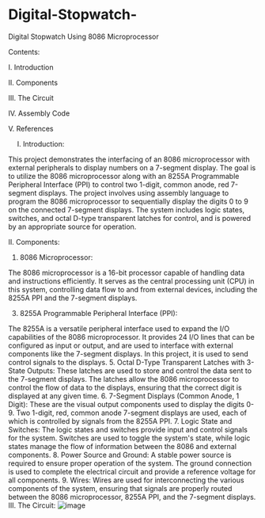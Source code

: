 # Digital-Stopwatch-
Digital Stopwatch Using 8086 Microprocessor

Contents:

I.	Introduction

II.	Components

III.	The Circuit

IV.	Assembly Code

V.	References

 
I.	Introduction:

This project demonstrates the interfacing of an 8086 microprocessor with external peripherals to display numbers on a 7-segment display. The goal is to utilize the 8086 microprocessor along with an 8255A Programmable Peripheral Interface (PPI) to control two 1-digit, common anode, red 7-segment displays. The project involves using assembly language to program the 8086 microprocessor to sequentially display the digits 0 to 9 on the connected 7-segment displays. The system includes logic states, switches, and octal D-type transparent latches for control, and is powered by an appropriate source for operation.

II.	Components:

1. 8086 Microprocessor:

The 8086 microprocessor is a 16-bit processor capable of handling data and instructions efficiently. It serves as the central processing unit (CPU) in this system, controlling data flow to and from external devices, including the 8255A PPI and the 7-segment displays.

3. 8255A Programmable Peripheral Interface (PPI):
 
The 8255A is a versatile peripheral interface used to expand the I/O capabilities of the 8086 microprocessor. It provides 24 I/O lines that can be configured as input or output, and are used to interface with external components like the 7-segment displays. In this project, it is used to send control signals to the displays.
5. Octal D-Type Transparent Latches with 3-State Outputs:
These latches are used to store and control the data sent to the 7-segment displays. The latches allow the 8086 microprocessor to control the flow of data to the displays, ensuring that the correct digit is displayed at any given time.
6. 7-Segment Displays (Common Anode, 1 Digit):
These are the visual output components used to display the digits 0-9. Two 1-digit, red, common anode 7-segment displays are used, each of which is controlled by signals from the 8255A PPI.
7. Logic State and Switches:
The logic states and switches provide input and control signals for the system. Switches are used to toggle the system's state, while logic states manage the flow of information between the 8086 and external components.
8. Power Source and Ground:
A stable power source is required to ensure proper operation of the system. The ground connection is used to complete the electrical circuit and provide a reference voltage for all components.
9. Wires:
Wires are used for interconnecting the various components of the system, ensuring that signals are properly routed between the 8086 microprocessor, 8255A PPI, and the 7-segment displays.
III.	The Circuit:
![image](https://github.com/user-attachments/assets/3e7666bc-2a29-411a-82ae-47ea66db6aca)
